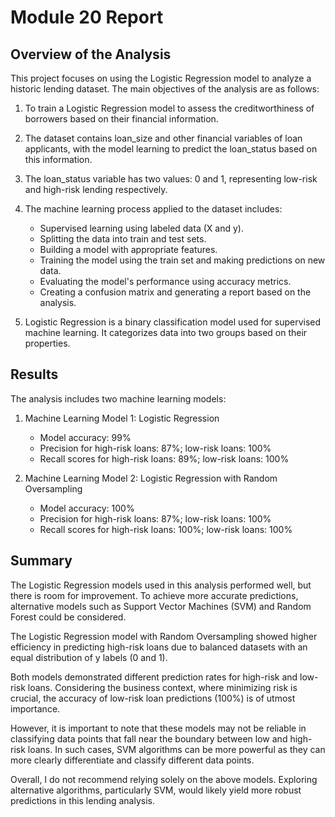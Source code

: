 # Module 20 Report

## Overview of the Analysis

This project focuses on using the Logistic Regression model to analyze a historic lending dataset. The main objectives of the analysis are as follows:

1. To train a Logistic Regression model to assess the creditworthiness of borrowers based on their financial information.
2. The dataset contains loan_size and other financial variables of loan applicants, with the model learning to predict the loan_status based on this information.
3. The loan_status variable has two values: 0 and 1, representing low-risk and high-risk lending respectively.
4. The machine learning process applied to the dataset includes:
   - Supervised learning using labeled data (X and y).
   - Splitting the data into train and test sets.
   - Building a model with appropriate features.
   - Training the model using the train set and making predictions on new data.
   - Evaluating the model's performance using accuracy metrics.
   - Creating a confusion matrix and generating a report based on the analysis.

5. Logistic Regression is a binary classification model used for supervised machine learning. It categorizes data into two groups based on their properties.

## Results

The analysis includes two machine learning models:

1. Machine Learning Model 1: Logistic Regression

   - Model accuracy: 99%
   - Precision for high-risk loans: 87%; low-risk loans: 100%
   - Recall scores for high-risk loans: 89%; low-risk loans: 100%

2. Machine Learning Model 2: Logistic Regression with Random Oversampling

   - Model accuracy: 100%
   - Precision for high-risk loans: 87%; low-risk loans: 100%
   - Recall scores for high-risk loans: 100%; low-risk loans: 100%

## Summary

The Logistic Regression models used in this analysis performed well, but there is room for improvement. To achieve more accurate predictions, alternative models such as Support Vector Machines (SVM) and Random Forest could be considered.

The Logistic Regression model with Random Oversampling showed higher efficiency in predicting high-risk loans due to balanced datasets with an equal distribution of y labels (0 and 1).

Both models demonstrated different prediction rates for high-risk and low-risk loans. Considering the business context, where minimizing risk is crucial, the accuracy of low-risk loan predictions (100%) is of utmost importance.

However, it is important to note that these models may not be reliable in classifying data points that fall near the boundary between low and high-risk loans. In such cases, SVM algorithms can be more powerful as they can more clearly differentiate and classify different data points.

Overall, I do not recommend relying solely on the above models. Exploring alternative algorithms, particularly SVM, would likely yield more robust predictions in this lending analysis.